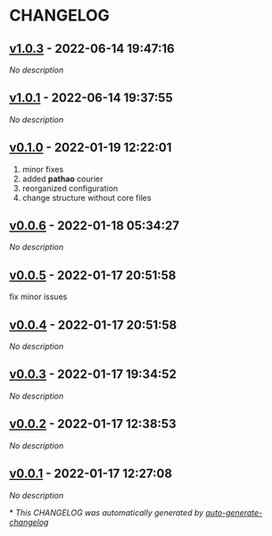 # CHANGELOG

## [v1.0.3](https://github.com/arif98741/multicourier/releases/tag/v1.0.3) - 2022-06-14 19:47:16

*No description*

## [v1.0.1](https://github.com/arif98741/multicourier/releases/tag/v1.0.1) - 2022-06-14 19:37:55

*No description*

## [v0.1.0](https://github.com/arif98741/multicourier/releases/tag/v0.1.0) - 2022-01-19 12:22:01

1. minor fixes
2. added **pathao** courier
3. reorganized configuration
4. change structure without core files

## [v0.0.6](https://github.com/arif98741/multicourier/releases/tag/v0.0.6) - 2022-01-18 05:34:27

*No description*

## [v0.0.5](https://github.com/arif98741/multicourier/releases/tag/v0.0.5) - 2022-01-17 20:51:58

fix minor issues

## [v0.0.4](https://github.com/arif98741/multicourier/releases/tag/v0.0.4) - 2022-01-17 20:51:58

*No description*

## [v0.0.3](https://github.com/arif98741/multicourier/releases/tag/v0.0.3) - 2022-01-17 19:34:52

*No description*

## [v0.0.2](https://github.com/arif98741/multicourier/releases/tag/v0.0.2) - 2022-01-17 12:38:53

*No description*

## [v0.0.1](https://github.com/arif98741/multicourier/releases/tag/v0.0.1) - 2022-01-17 12:27:08

*No description*

\* *This CHANGELOG was automatically generated by [auto-generate-changelog](https://github.com/BobAnkh/auto-generate-changelog)*
